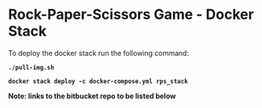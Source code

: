 # Rock-Paper-Scissors Game - Docker Stack

To deploy the docker stack run the following command:

  **`./pull-img.sh`**
  
  **`docker stack deploy -c docker-compose.yml rps_stack`**

**Note: links to the bitbucket repo to be listed below**
